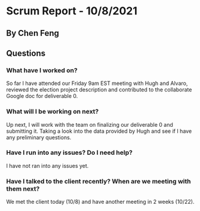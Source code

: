 # Scrum Report - 10/8/2021
## By Chen Feng

## Questions

### What have I worked on?
So far I have attended our Friday 9am EST meeting with Hugh and Alvaro, reviewed the election project description and contributed to the collaborate Google doc for deliverable 0.

### What will I be working on next?
Up next, I will work with the team on finalizing our deliverable 0 and submitting it. Taking a look into the data provided by Hugh and see if I have any preliminary questions.

### Have I run into any issues? Do I need help?
I have not ran into any issues yet.

### Have I talked to the client recently? When are we meeting with them next?
We met the client today (10/8) and have another meeting in 2 weeks (10/22).
